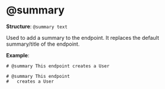 # @summary

**Structure**: `@summary text`

Used to add a summary to the endpoint. It replaces the default summary/title of the endpoint.

**Example**:

`# @summary This endpoint creates a User`

```
# @summary This endpoint
#   creates a User
```
